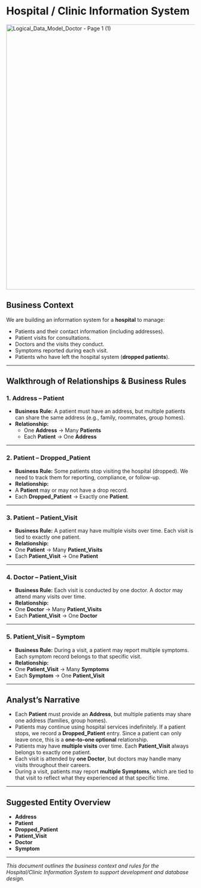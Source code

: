 # Hospital / Clinic Information System

<img width="2740" height="708" alt="Logical_Data_Model_Doctor - Page 1 (1)" src="https://github.com/user-attachments/assets/4c6474fa-2ce5-46a2-a9f2-185306b9cc1b" />


## Business Context
We are building an information system for a **hospital** to manage:
- Patients and their contact information (including addresses).
- Patient visits for consultations.
- Doctors and the visits they conduct.
- Symptoms reported during each visit.
- Patients who have left the hospital system (**dropped patients**).

---

## Walkthrough of Relationships & Business Rules

### 1. **Address – Patient**
- **Business Rule:** A patient must have an address, but multiple patients can share the same address (e.g., family, roommates, group homes).  
- **Relationship:**  
  - One **Address** → Many **Patients**  
  - Each **Patient** → One **Address**  


---

### 2. **Patient – Dropped_Patient**
- **Business Rule:** Some patients stop visiting the hospital (dropped). We need to track them for reporting, compliance, or follow-up.  
- **Relationship:**  
- A **Patient** may or may not have a drop record.  
- Each **Dropped_Patient** → Exactly one **Patient**.  



---

### 3. **Patient – Patient_Visit**
- **Business Rule:** A patient may have multiple visits over time. Each visit is tied to exactly one patient.  
- **Relationship:**  
- One **Patient** → Many **Patient_Visits**  
- Each **Patient_Visit** → One **Patient**  



---

### 4. **Doctor – Patient_Visit**
- **Business Rule:** Each visit is conducted by one doctor. A doctor may attend many visits over time.  
- **Relationship:**  
- One **Doctor** → Many **Patient_Visits**  
- Each **Patient_Visit** → One **Doctor**   




---

### 5. **Patient_Visit – Symptom**
- **Business Rule:** During a visit, a patient may report multiple symptoms. Each symptom record belongs to that specific visit.  
- **Relationship:**  
- One **Patient_Visit** → Many **Symptoms**  
- Each **Symptom** → One **Patient_Visit**    




---

## Analyst’s Narrative

- Each **Patient** must provide an **Address**, but multiple patients may share one address (families, group homes).  
- Patients may continue using hospital services indefinitely. If a patient stops, we record a **Dropped_Patient** entry. Since a patient can only leave once, this is a **one-to-one optional** relationship.  
- Patients may have **multiple visits** over time. Each **Patient_Visit** always belongs to exactly one patient.  
- Each visit is attended by **one Doctor**, but doctors may handle many visits throughout their careers.  
- During a visit, patients may report **multiple Symptoms**, which are tied to that visit to reflect what they experienced at that specific time.  

---

## Suggested Entity Overview
- **Address**  
- **Patient**  
- **Dropped_Patient**  
- **Patient_Visit**  
- **Doctor**  
- **Symptom**

---

*This document outlines the business context and rules for the Hospital/Clinic Information System to support development and database design.*













